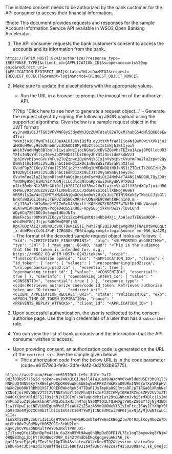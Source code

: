 The initiated consent needs to be authorized by the bank customer for the API consumer to access their financial information.

!!!note
    This document provides requests and responses for the sample Account Information Service API available in WSO2 Open 
    Banking Accelerator. 

1. The API consumer requests the bank customer's consent to access the accounts and its information from the bank.
```
https://{APIM_HOST}:8243/authorize/?response_type={RESPONSE_TYPE}&client_id={APPLICATION_ID}&scope=accounts%20op
enid&redirect_uri={APPLICATION_REDIRECT_URI}&state=YWlzcDozMTQ2&request={REQUEST_OBJECT}&prompt=login&nonce={REQUEST_OBJECT_NONCE}
```

2. Make sure to update the placeholders with the appropriate values.
    - Run the URL in a browser to prompt the invocation of the authorize API.

    ???tip "Click here to see how to generate a request object..."
        - Generate the request object by signing the following JSON payload using the supported algorithms. Given below is 
        a sample request object in the JWT format:
        ```
        eyJraWQiOiJfTG03VFVWNF8yS3dydWhJQzZUWTdtel82WTQxMlhabG54dHl5QXB6eEw4Iiwi
        YWxnIjoiUFMyNTYiLCJ0eXAiOiJKV1QifQ.eyJtYXhfYWdlIjo4NjQwMCwiYXVkIjoiaHR0cHM6Ly9sb2NhbGhvc3Q6ODI0My90b2tlbiIsInNjb3BlIjoiY
        WNjb3VudHMgb3BlbmlkIiwiaXNzIjoiNGhaSUxBVGZQeVhsTEZxa1AzWjBPQllobUR3YSIsImNsYWltcyI6eyJpZF90b2tlbiI6eyJhY3IiOnsidmFsdWVzI
        jpbInVybjpvcGVuYmFua2luZzpwc2QyOnNjYSIsInVybjpvcGVuYmFua2luZzpwc2QyOmNhIl0sImVzc2VudGlhbCI6dHJ1ZX0sIm9wZW5iYW5raW5nX2lud
        GVudF9pZCI6eyJ2YWx1ZSI6Ijg2YzhhMDg1LWE0NDQtNDJkNS1iZTQzLTk2OGIzNjZhNTQ2NyIsImVzc2VudGlhbCI6dHJ1ZX19LCJ1c2VyaW5mbyI6eyJvc
        GVuYmFua2luZ19pbnRlbnRfaWQiOnsidmFsdWUiOiI4NmM4YTA4NS1hNDQ0LTQyZDUtYmU0My05NjhiMzY2YTU0NjciLCJlc3NlbnRpYWwiOnRydWV9fX0sI
        nJlc3BvbnNlX3R5cGUiOiJjb2RlIGlkX3Rva2VuIiwicmVkaXJlY3RfdXJpIjoiaHR0cHM6Ly93d3cuZ29vZ2xlLmNvbS8iLCJzdGF0ZSI6IllXbHpjRG96T
        VRRMiIsImV4cCI6MTYzMzU4NjQwOCwibm9uY2UiOiJuLTBTNl9XekEyTWoiLCJjbGllbnRfaWQiOiI0aFpJTEFUZlB5WGxMRnFrUDNaME9CWWhtRHdhIn0.m
        -iCjJ76a7zDUIwRme2fP17oBcDAS9nxlt-KOSKVKZYRQ5Z534TNfRhfd0uVAcay0-eLATwNIAHQaAgM8FPcgeUeOS5ZKHBJ-0py5G5jxkkVPDwIY7lDvL6nd
        ADy6Cq720CDOLOe5mqmIdKeJNTn-OBmFkcSsr00MxOYZIOqyof2c1Zxx4WEqWtQza4bb84Xji_AoHlezTYEGSm9OOP--uMaOMdY8GjJtjpcSWRGWmQPQFjhQ
        RpK70Dz7AiZ73ODN8Ic9XCTDwKiE5jE_hHYi7qF2QIIUubjeVgRMAjF9A18t9VQDqLt_x-dhWPXerCcOL4FaFrI7RGS8s_YK6fdag&prompt=login&nonce
        =n-0S6_WzA2Mj
        ```
        - The format of the decoded sample request object looks as follows:
        ```
        {
          "kid": "<CERTIFICATE_FINGERPRINT>",
          "alg": "<SUPPORTED_ALGORITHM>",
          "typ": "JWT"
        }
        {
          "max_age": 86400,
          "aud": "<This is the audience that the ID token is intended for. e.g., https://<WSO2_OB_APIM_HOST>:8243/token>",
          "scope": "fundsconfirmation openid",
          "iss": "<APPLICATION_ID>",
          "claims": {
            "id_token": {
              "acr": {
                "values": [
                  "urn:openbanking:psd2:sca",
                  "urn:openbanking:psd2:ca"
                ],
                "essential": true
              },
              "openbanking_intent_id": {
                "value": "<CONSENTID>",
                "essential": true
              }
            },
            "userinfo": {
              "openbanking_intent_id": {
                "value": "<CONSENTID>",
                "essential": true
              }
            }
          },
          "response_type": "<code:Retrieves authorize code/code id_token: Retrieves authorize token and ID token>",  
          "redirect_uri": "<CLIENT_APPLICATION_REDIRECT_URI>",
          "state": "YWlzcDozMTQ2",
          "exp": <EPOCH_TIME_OF_TOKEN_EXPIRATION>,
          "nonce": "<PREVENTS_REPLAY_ATTACKS>",
          "client_id": "<APPLICATION_ID>"
        }
        ```

3. Upon successful authentication, the user is redirected to the consent authorise page. Use the login credentials of a user that has a `subscriber` role. 

5. You can view the list of bank accounts and the information that the API consumer wishes to access.

- Upon providing consent, an authorization code is generated on the URL of the `redirect_uri`. See the sample given below:
    - The authorization code from the below URL is in the code parameter (code=e61579c3-fe9c-3dfe-9af2-0d2f03b95775).
```
https://wso2.com/#code=e61579c3-fe9c-3dfe-9af2-0d2f03b95775&id_token=eyJ4NXQiOiJNell4TW1Ga09HWXdNV0kwWldObU5EY3hOR1l3WW1
NNFpUQTNNV0kyTkRBelpHUXpOR00wWkdSbE5qSmtPREZrWkRSaU9URmtNV0ZoTXpVMlpHVmxOZyIsImtpZCI6Ik16WXhNbUZrT0dZd01XSTBaV05tTkRjeE5
HWXdZbU00WlRBM01XSTJOREF6WkdRek5HTTBaR1JsTmpKa09ERmtaRFJpT1RGa01XRmhNelUyWkdWbE5nX1JTMjU2IiwiYWxnIjoiUlMyNTYifQ.eyJhdF9o
YXNoIjoiV0VQQnV2T2t2VTNNZnVqYlI0VFhaQSIsImF1ZCI6WyI0RWJRZmpSZFV2UVJxZThmNlJrMDlWb1Q5bFVhIiwiaHR0cDpcL1wvb3JnLndzbzIuYXBp
bWd0XC9nYXRld2F5Il0sInN1YiI6ImFkbWluQHdzbzIuY29tQGNhcmJvbi5zdXBlciIsImNfaGFzaCI6ImZGWjZjQUh4dUw4aWk5YzEzSXRKUUEiLCJvcGVu
YmFua2luZ19pbnRlbnRfaWQiOiIxMzlhMTdjNS00MTQ1LTQzMDgtYWQxZS02YTJjNjM3NDUyMzUiLCJzX2hhc2giOiIxY0hpV0ExU3Y2akpzS3pINEVueTVB
IiwiYXpwIjoiNEViUWZqUmRVdlFScWU4ZjZSazA5Vm9UOWxVYSIsImFtciI6WyJCYXNpY0F1dGhlbnRpY2F0b3IiXSwiaXNzIjoiaHR0cHM6XC9cL2xvY2Fs
aG9zdDo4MjQzXC90b2tlbiIsImV4cCI6MTYwMjI1NDE3MCwiaWF0IjoxNjAyMjUwNTcwLCJub25jZSI6Im4tMFM2X1d6QTJNaiJ9.Ros0CEkX7hzfft0rq7e
k1Ia-lLoSRT55DRy3nUri35IiQjHYOeY34y6HSHbdnDlW4Yw6mCkB6gZlw7O49zulKcyNUoZn7DdrnldKMhPC2z-mtGhr00x7s0dMNyfH05ZOCIr3cWU2Lqh
KqyCyhCVP6ZbNDNultPeYQ62NxlTPRnuOi-j7jTsmqQfeiGEuHDpFm431A_6a2XnO5Wt9Awg0nQRpDzEDFD1VL7Ec1ogT3myowbg8YNjm0lQ9f_MV5P7rocG
0RQB83hgijbjFYr9CNBuqPU0P_Oi42tWndbSbHqKgdgevuAH2A6_zk-gufJ3cvcFjoy6jFTov1VqIGpTUbA&state=YWlzcDozMTQ2&session_state=9ea
1eb6454c3b34a3d1708affde1c25e00f931a4f936c74e2ca7f4250208aa42.sk_04ejciXBj6DnpALyYaw
```
